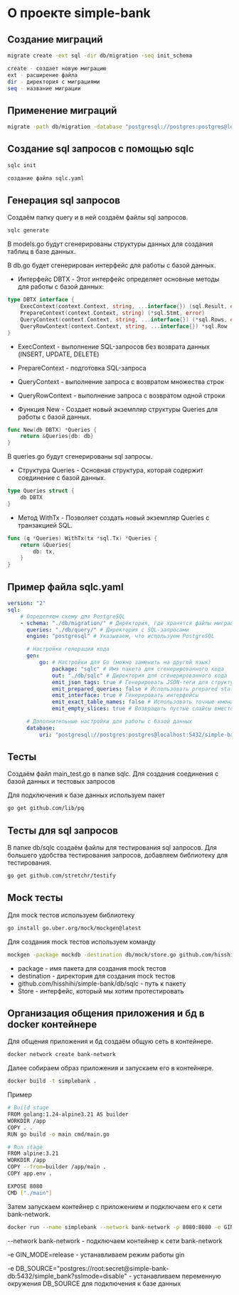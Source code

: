 # О проекте simple-bank

## Создание миграций

```bash
migrate create -ext sql -dir db/migration -seq init_schema

create - создает новую миграцию
ext - расширение файла
dir - директория с миграциями
seq - название миграции
```

## Применение миграций

```bash
migrate -path db/migration -database "postgresql://postgres:postgres@localhost:5432/simple-bank?sslmode=disable" -verbose up
```

## Создание sql запросов с помощью sqlc

```bash
sqlc init

создание файла sqlc.yaml
```

## Генерация sql запросов

Создаём папку query и в ней создаём файлы sql запросов.

```bash
sqlc generate
```

В models.go будут сгенерированы структуры данных для создания таблиц в базе данных.

В db.go будет сгенерирован интерфейс для работы с базой данных.

- Интерфейс DBTX - Этот интерфейс определяет основные методы для работы с базой данных:

```go
type DBTX interface {
    ExecContext(context.Context, string, ...interface{}) (sql.Result, error)
    PrepareContext(context.Context, string) (*sql.Stmt, error)
    QueryContext(context.Context, string, ...interface{}) (*sql.Rows, error)
    QueryRowContext(context.Context, string, ...interface{}) *sql.Row
}
```

- ExecContext - выполнение SQL-запросов без возврата данных (INSERT, UPDATE, DELETE)
- PrepareContext - подготовка SQL-запроса
- QueryContext - выполнение запроса с возвратом множества строк
- QueryRowContext - выполнение запроса с возвратом одной строки

- Функция New - Создает новый экземпляр структуры Queries для работы с базой данных.

```go
func New(db DBTX) *Queries {
    return &Queries{db: db}
}
```

В queries.go будут сгенерированы sql запросы.

- Структура Queries - Основная структура, которая содержит соединение с базой данных.

```go
type Queries struct {
    db DBTX
}
```

- Метод WithTx - Позволяет создать новый экземпляр Queries с транзакцией SQL.

```go
func (q *Queries) WithTx(tx *sql.Tx) *Queries {
    return &Queries{
        db: tx,
    }
}
```

## Пример файла sqlc.yaml

```yaml
version: "2"
sql:
    # Определяем схему для PostgreSQL
    - schema: "./db/migration/" # Директория, где хранятся файлы миграций/схемы базы данных
      queries: "./db/query/" # Директория с SQL-запросами
      engine: "postgresql" # Указываем, что используем PostgreSQL

      # Настройки генерации кода
      gen:
          go: # Настройки для Go (можно заменить на другой язык)
              package: "sqlc" # Имя пакета для сгенерированного кода
              out: "./db/sqlc" # Директория для сгенерированного кода
              emit_json_tags: true # Генерировать JSON-теги для структур
              emit_prepared_queries: false # Использовать prepared statements
              emit_interface: true # Генерировать интерфейсы
              emit_exact_table_names: false # Использовать точные имена таблиц
              emit_empty_slices: true # Возвращать пустые слайсы вместо nil

      # Дополнительные настройки для работы с базой данных
      database:
          uri: "postgresql://postgres:postgres@localhost:5432/simple-bank?sslmode=disable"
```

## Тесты

Создаём файл main_test.go в папке sqlc.
Для создания соединения с базой данных и тестовых запросов

Для подключения к базе данных используем пакет

```bash
go get github.com/lib/pq
```

## Тесты для sql запросов

В папке db/sqlc создаём файлы для тестирования sql запросов.
Для большего удобства тестирования запросов, добавляем библиотеку для тестирования.

```bash
go get github.com/stretchr/testify
```

## Mock тесты

Для mock тестов используем библиотеку

```bash
go install go.uber.org/mock/mockgen@latest
```

Для создания mock тестов используем команду

```bash
mockgen -package mockdb -destination db/mock/store.go github.com/hisshihi/simple-bank/db/sqlc Store
```

- package - имя пакета для создания mock тестов
- destination - директория для создания mock тестов
- github.com/hisshihi/simple-bank/db/sqlc - путь к пакету
- Store - интерфейс, который мы хотим протестировать

## Организация общения приложения и бд в docker контейнере

Для общения приложения и бд создаём общую сеть в контейнере.

```bash
docker network create bank-network
```

Далее собираем образ приложения и запускаем его в контейнере.

```bash
docker build -t simplebank .
```

Пример

```bash
# Build stage
FROM golang:1.24-alpine3.21 AS builder
WORKDIR /app
COPY . .
RUN go build -o main cmd/main.go

# Run stage
FROM alpine:3.21
WORKDIR /app
COPY --from=builder /app/main .
COPY app.env .

EXPOSE 8080
CMD ["./main"]
```

Затем запускаем контейнер с приложением и подключаем его к сети bank-network.

```bash
docker run --name simplebank --network bank-network -p 8080:8080 -e GIN_MODE=release -e DB_SOURCE="postgres://root:secret@simple-bank-db:5432/simple_bank?sslmode=disable" simplebank:latest
```

--network bank-network - подключаем контейнер к сети bank-network

-e GIN_MODE=release - устанавливаем режим работы gin

-e DB_SOURCE="postgres://root:secret@simple-bank-db:5432/simple_bank?sslmode=disable" - устанавливаем переменную окружения DB_SOURCE для подключения к базе данных
